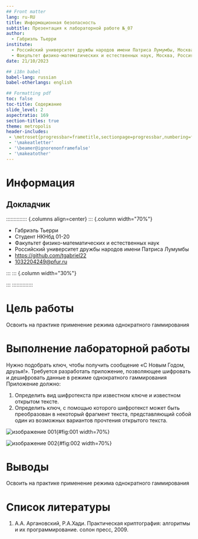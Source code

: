 ```yaml
---
## Front matter
lang: ru-RU
title: Информационная безопасность
subtitle: Презентация к лабораторной работе №_07
author:
  - Габриэль Тьерри
institute:
  - Российский университет дружбы народов имени Патриса Лумумбы, Москва, Россия
  - Факультет физико-математических и естественных наук, Москва, Россия
date: 21/10/2023

## i18n babel
babel-lang: russian
babel-otherlangs: english

## Formatting pdf
toc: false
toc-title: Содержание
slide_level: 2
aspectratio: 169
section-titles: true
theme: metropolis
header-includes:
 - \metroset{progressbar=frametitle,sectionpage=progressbar,numbering=fraction}
 - '\makeatletter'
 - '\beamer@ignorenonframefalse'
 - '\makeatother'
---
```


# Информация

## Докладчик

:::::::::::::: {.columns align=center}
::: {.column width="70%"}

  * Габриэль Тьерри
  * Студент НКНбд 01-20
  * Факультет физико-математических и естественных наук
  * Российский университет дружбы народов имени Патриса Лумумбы 
  * <https://github.com/tgabriel22>
  * [1032204249@pfur.ru](mailto:1032204249@pfur.ru)

:::
::: {.column width="30%"}

:::
::::::::::::::

# Цель работы

Освоить на практике применение режима однократного гаммирования

# Выполнение лабораторной работы

Нужно подобрать ключ, чтобы получить сообщение «С Новым Годом, друзья!». Требуется разработать приложение, позволяющее шифровать и дешифровать данные в режиме однократного гаммирования Приложение должно:
1. Определить вид шифротекста при известном ключе и известном открытом тексте.
2. Определить ключ, с помощью которого шифротекст может быть преобразован в некоторый фрагмент текста, представляющий собой один из возможных вариантов прочтения открытого текста.

![изображение 001](https://raw.githubusercontent.com/tgabriel22/Work/main/2022-2023/Информационная%20безопасность/infosec/Lab07/report/image/Capture7.1.PNG){#fig:001 width=70%}

![изображение 002](https://raw.githubusercontent.com/tgabriel22/Work/main/2022-2023/Информационная%20безопасность/infosec/Lab07/report/image/Capture7.2.PNG){#fig:002 width=70%}

# Выводы

Освоить на практике применение режима однократного гаммирования

# Список литературы
1.	А.А. Аргановский, Р.А.Хади. Практическая криптография: алгоритмы и их программирование. солон пресс, 2009.
